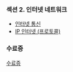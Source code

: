 ### 섹션 2. 인터넷 네트워크
+ <a href="https://github.com/pan6603/Infron-web-knowledge/blob/main/%EC%84%B9%EC%85%982/4.%20%EC%9D%B8%ED%84%B0%EB%84%B7%20%ED%86%B5%EC%8B%A0.md">인터넷 통신</a>
+ <a href="https://github.com/pan6603/Infron-web-knowledge/blob/main/%EC%84%B9%EC%85%982/IP%20%EC%9D%B8%ED%84%B0%EB%84%B7%20(%ED%94%84%EB%A1%9C%ED%86%A0%EC%BD%9C).md">IP 인터넷 (프로토콜)</a>


### 수료증 
<a href="https://www.inflearn.com/certificate/214085-326277-13599474">수료증</a>
